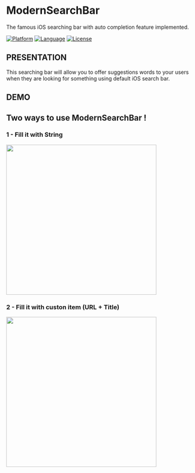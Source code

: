 # ModernSearchBar
The famous iOS searching bar with auto completion feature implemented.

[![Platform](http://img.shields.io/badge/platform-ios-blue.svg?style=flat
)](https://developer.apple.com/iphone/index.action)
[![Language](http://img.shields.io/badge/language-swift-brightgreen.svg?style=flat
)](https://developer.apple.com/swift)
[![License](http://img.shields.io/badge/license-MIT-lightgrey.svg?style=flat
)](http://mit-license.org)

## PRESENTATION
This searching bar will allow you to offer suggestions words to your users when they are looking for something using default iOS search bar.


## DEMO
<p align="center">
 <h2>Two ways to use ModernSearchBar !</h2>
 <h3>1 - Fill it with String</h3>
 <img src ="https://github.com/PhilippeBoisney/ModernSearchBar/raw/master/Gifs/Gif_simple_list.gif", height=400/>
 <h3>2 - Fill it with custon item (URL + Title)</h3>
 <img src ="https://github.com/PhilippeBoisney/ModernSearchBar/raw/master/Gifs/Gif_complex_list.gif", height=400/>
 
</p>
